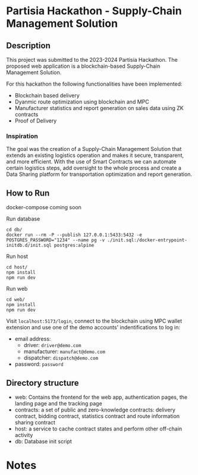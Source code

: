 
# Partisia Hackathon - Supply-Chain Management Solution

## Description

This project was submitted to the 2023-2024 Partisia Hackathon.
The proposed web application is a blockchain-based Supply-Chain Management Solution.

For this hackathon the following functionalities have been implemented:
- Blockchain based delivery
- Dyanmic route optimization using blockchain and MPC
- Manufacturer statistics and report generation on sales data using ZK contracts
- Proof of Delivery

### Inspiration

The goal was the creation of a Supply-Chain Management Solution that extends an existing logistics operation and makes it secure, transparent, and more efficient.  With the use of Smart Contracts we can automate certain logistics steps, add oversight to the whole process and create a Data Sharing platform for transportation optimization and report generation.

## How to Run

docker-compose coming soon

Run database
```
cd db/
docker run --rm -P --publish 127.0.0.1:5433:5432 -e POSTGRES_PASSWORD="1234" --name pg -v ./init.sql:/docker-entrypoint-initdb.d/init.sql postgres:alpine
```

Run host
```
cd host/
npm install
npm run dev
```

Run web
```
cd web/
npm install
npm run dev
```

Visit `localhost:5173/login`, connect to the blockchain using MPC wallet extension and use one of the demo accounts' indentifications to log in:
- email address:
  - driver: `driver@demo.com`
  - manufacturer: `manufact@demo.com`
  - dispatcher: `dispatch@demo.com`
- password: `password`

## Directory structure

- web: Contains the frontend for the web app, authentication pages, the landing page and the tracking page
- contracts: a set of public and zero-knowledge contracts: delivery contract, bidding contract, statistics contract and route information sharing contract  
- host: a service to cache contract states and perform other off-chain activity
- db: Database init script

# Notes
